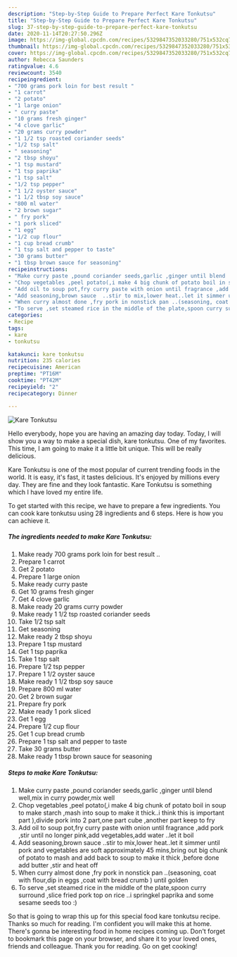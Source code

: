 ```yaml
---
description: "Step-by-Step Guide to Prepare Perfect Kare Tonkutsu"
title: "Step-by-Step Guide to Prepare Perfect Kare Tonkutsu"
slug: 37-step-by-step-guide-to-prepare-perfect-kare-tonkutsu
date: 2020-11-14T20:27:50.296Z
image: https://img-global.cpcdn.com/recipes/5329847352033280/751x532cq70/kare-tonkutsu-recipe-main-photo.jpg
thumbnail: https://img-global.cpcdn.com/recipes/5329847352033280/751x532cq70/kare-tonkutsu-recipe-main-photo.jpg
cover: https://img-global.cpcdn.com/recipes/5329847352033280/751x532cq70/kare-tonkutsu-recipe-main-photo.jpg
author: Rebecca Saunders
ratingvalue: 4.6
reviewcount: 3540
recipeingredient:
- "700 grams pork loin for best result "
- "1 carrot"
- "2 potato"
- "1 large onion"
- " curry paste"
- "10 grams fresh ginger"
- "4 clove garlic"
- "20 grams curry powder"
- "1 1/2 tsp roasted coriander seeds"
- "1/2 tsp salt"
- " seasoning"
- "2 tbsp shoyu"
- "1 tsp mustard"
- "1 tsp paprika"
- "1 tsp salt"
- "1/2 tsp pepper"
- "1 1/2 oyster sauce"
- "1 1/2 tbsp soy sauce"
- "800 ml water"
- "2 brown sugar"
- " fry pork"
- "1 pork sliced"
- "1 egg"
- "1/2 cup flour"
- "1 cup bread crumb"
- "1 tsp salt and pepper to taste"
- "30 grams butter"
- "1 tbsp brown sauce for seasoning"
recipeinstructions:
- "Make curry paste ,pound coriander seeds,garlic ,ginger until blend  well,mix in curry powder,mix well"
- "Chop vegetables ,peel potato(,i make 4 big chunk of potato boil in soup to make starch ,mash into soup to make it thick..i think this is important part ),divide pork into 2 part,one part cube ,another part keep to fry"
- "Add oil to soup pot,fry curry paste with onion until fragrance ,add pork ,stir until no longer pink,add vegetables,add water ..let it boil"
- "Add seasoning,brown sauce  ..stir to mix,lower heat..let it simmer until pork and vegetables are soft approximately 45 mins,bring out big chunk of potato to mash and add back to soup to make it thick ,before done add butter ,stir and heat off"
- "When curry almost done ,fry pork in nonstick pan ..(seasoning, coat with flour,dip in eggs ,coat with bread crumb ) until golden"
- "To serve ,set steamed rice in the middle of the plate,spoon curry surround ,slice fried pork top on rice ..i springkel paprika and some sesame seeds too :)"
categories:
- Recipe
tags:
- kare
- tonkutsu

katakunci: kare tonkutsu 
nutrition: 235 calories
recipecuisine: American
preptime: "PT16M"
cooktime: "PT42M"
recipeyield: "2"
recipecategory: Dinner

---
```



![Kare Tonkutsu](https://img-global.cpcdn.com/recipes/5329847352033280/751x532cq70/kare-tonkutsu-recipe-main-photo.jpg)

Hello everybody, hope you are having an amazing day today. Today, I will show you a way to make a special dish, kare tonkutsu. One of my favorites. This time, I am going to make it a little bit unique. This will be really delicious.

Kare Tonkutsu is one of the most popular of current trending foods in the world. It is easy, it's fast, it tastes delicious. It's enjoyed by millions every day. They are fine and they look fantastic. Kare Tonkutsu is something which I have loved my entire life.




To get started with this recipe, we have to prepare a few ingredients. You can cook kare tonkutsu using 28 ingredients and 6 steps. Here is how you can achieve it.

<!--inarticleads1-->

##### The ingredients needed to make Kare Tonkutsu:

1. Make ready 700 grams pork loin for best result ..
1. Prepare 1 carrot
1. Get 2 potato
1. Prepare 1 large onion
1. Make ready  curry paste
1. Get 10 grams fresh ginger
1. Get 4 clove garlic
1. Make ready 20 grams curry powder
1. Make ready 1 1/2 tsp roasted coriander seeds
1. Take 1/2 tsp salt
1. Get  seasoning
1. Make ready 2 tbsp shoyu
1. Prepare 1 tsp mustard
1. Get 1 tsp paprika
1. Take 1 tsp salt
1. Prepare 1/2 tsp pepper
1. Prepare 1 1/2 oyster sauce
1. Make ready 1 1/2 tbsp soy sauce
1. Prepare 800 ml water
1. Get 2 brown sugar
1. Prepare  fry pork
1. Make ready 1 pork sliced
1. Get 1 egg
1. Prepare 1/2 cup flour
1. Get 1 cup bread crumb
1. Prepare 1 tsp salt and pepper to taste
1. Take 30 grams butter
1. Make ready 1 tbsp brown sauce for seasoning




<!--inarticleads2-->

##### Steps to make Kare Tonkutsu:

1. Make curry paste ,pound coriander seeds,garlic ,ginger until blend  well,mix in curry powder,mix well
1. Chop vegetables ,peel potato(,i make 4 big chunk of potato boil in soup to make starch ,mash into soup to make it thick..i think this is important part ),divide pork into 2 part,one part cube ,another part keep to fry
1. Add oil to soup pot,fry curry paste with onion until fragrance ,add pork ,stir until no longer pink,add vegetables,add water ..let it boil
1. Add seasoning,brown sauce  ..stir to mix,lower heat..let it simmer until pork and vegetables are soft approximately 45 mins,bring out big chunk of potato to mash and add back to soup to make it thick ,before done add butter ,stir and heat off
1. When curry almost done ,fry pork in nonstick pan ..(seasoning, coat with flour,dip in eggs ,coat with bread crumb ) until golden
1. To serve ,set steamed rice in the middle of the plate,spoon curry surround ,slice fried pork top on rice ..i springkel paprika and some sesame seeds too :)




So that is going to wrap this up for this special food kare tonkutsu recipe. Thanks so much for reading. I'm confident you will make this at home. There's gonna be interesting food in home recipes coming up. Don't forget to bookmark this page on your browser, and share it to your loved ones, friends and colleague. Thank you for reading. Go on get cooking!
